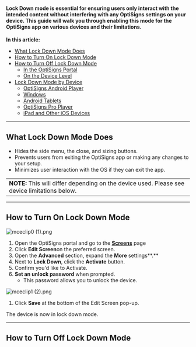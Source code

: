 #### Lock Down mode is essential for ensuring users only interact with the intended content without interfering with any OptiSigns settings on your device. This guide will walk you through enabling this mode for the OptiSigns app on various devices and their limitations.

**In this article:**

* [What Lock Down Mode Does](#Lock)
* [How to Turn On Lock Down Mode](#On)
* [How to Turn Off Lock Down Mode](#Off)
  + [In the OptiSigns Portal](#Portal)
  + [On the Device Level](#Device)
* [Lock Down Mode by Device](#modebydevice)
  + [OptiSigns Android Player](#androidplayer)
  + [Windows](#windows)
  + [Android Tablets](#androidtablet)
  + [OptiSigns Pro Player](#proplayer)
  + [iPad and Other iOS Devices](#ios)

---

What Lock Down Mode Does
------------------------

* Hides the side menu, the close, and sizing buttons.
* Prevents users from exiting the OptiSigns app or making any changes to your setup.
* Minimizes user interaction with the OS if they can exit the app.

|  |
| --- |
| **NOTE:** This will differ depending on the device used. Please see device limitations below. |

---

How to Turn On Lock Down Mode
-----------------------------

![mceclip0 (1).png](https://support.optisigns.com/hc/article_attachments/32404360390803)

1. Open the OptiSigns portal and go to the **[Screens](https://app.optisigns.com/app/screenManagement)** page
2. Click **Edit Screen**on the preferred screen.
3. Open the **Advanced** section, expand the **More** settings**.**
4. Next to **Lock Down**, click the **Activate** button.
5. Confirm you'd like to Activate.
6. **Set an unlock password** when prompted.
   * This password allows you to unlock the device.

![mceclip1 (2).png](https://support.optisigns.com/hc/article_attachments/32404554501779)

1. Click **Save** at the bottom of the Edit Screen pop-up.

The device is now in lock down mode.

---

How to Turn Off Lock Down Mode
------------------------------